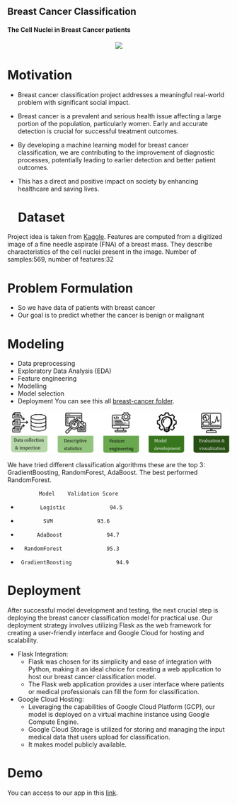 ## Breast Cancer Classification
#### $\text{The Cell Nuclei in Breast Cancer patients}$

<center><img src="[cancer.jpg](https://github.com/hasmikmar/MLE/blob/main/images/cancer.jpg)?raw=true" width="800px" style="width:800px" /></center>

# Motivation

- Breast cancer classification project addresses a meaningful real-world problem with significant social impact. 
- Breast cancer is a prevalent and serious health issue affecting a large portion of the population, particularly women. Early and accurate detection is crucial for successful treatment outcomes. 
- By developing a machine learning model for breast cancer classification, we are contributing to the improvement of diagnostic processes, potentially leading to earlier detection and better patient outcomes. 
- This has a direct and positive impact on society by enhancing healthcare and saving lives.

  # Dataset
Project idea is taken from [Kaggle](https://www.kaggle.com/datasets/uciml/breast-cancer-wisconsin-data).
Features are computed from a digitized image of a fine needle aspirate (FNA) of a breast mass. They describe characteristics of the cell nuclei present in the image. 
Number of samples:569, number of features:32

# Problem Formulation

- So we have data of patients with breast cancer
- Our goal is to predict whether the cancer is benign or malignant


# Modeling
- Data preprocessing
- Exploratory Data Analysis (EDA)
- Feature engineering
- Modelling
- Model selection
- Deployment
  You can see this all [breast-cancer folder](https://github.com/hasmikmar/MLE/tree/main/breast_cancer). 

<center><img src="https://github.com/Daniboy370/Machine-Learning/blob/master/Misc/Latex/Images/pipeline.png?raw=true" width="800px" style="width:800px" /></center>

We have tried different classification algorithms these are the top 3: GradientBoosting, RandomForest, AdaBoost. The best performed RandomForest.
              
              Model    Validation Score
-            Logistic              94.5
-             SVM              93.6
-           AdaBoost              94.7
-       RandomForest              95.3
-      GradientBoosting              94.9

# Deployment
After successful model development and testing, the next crucial step is deploying the breast cancer classification model for practical use.
Our deployment strategy involves utilizing Flask as the web framework for creating a user-friendly interface and Google Cloud for hosting and scalability.

- Flask Integration:
    -  Flask was chosen for its simplicity and ease of integration with Python, making it an ideal choice for creating a web application to host our breast cancer classification model.
    - The Flask web application provides a user interface where patients or medical professionals can fill the form for classification.
- Google Cloud Hosting:
    - Leveraging the capabilities of Google Cloud Platform (GCP), our model is deployed on a virtual machine instance using Google Compute Engine.
    - Google Cloud Storage is utilized for storing and managing the input medical data that users upload for classification.
    - It makes model publicly available.

# Demo
You can access to our app in this [link](https://mleproject-408120.an.r.appspot.com/).


